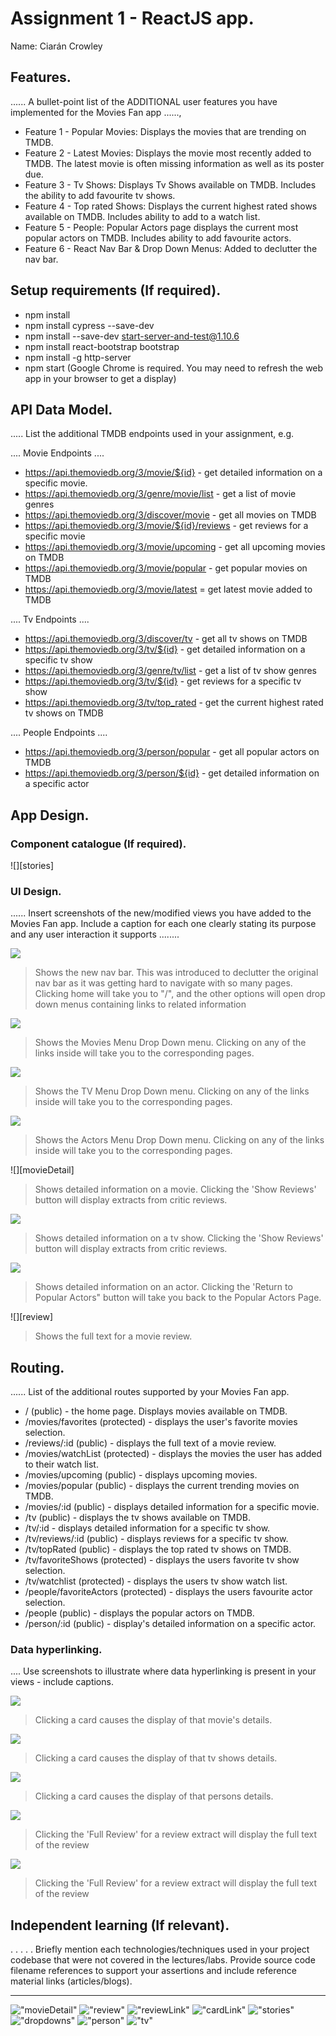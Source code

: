 # Assignment 1 - ReactJS app.

Name: Ciarán Crowley

## Features.

...... A bullet-point list of the ADDITIONAL user features you have implemented for the  Movies Fan app ......,
 
 + Feature 1 - Popular Movies:  Displays the movies that are trending on TMDB.
 + Feature 2 - Latest Movies:  Displays the movie most recently added to TMDB.  The latest movie is often missing information as well as its poster due.
 + Feature 3 - Tv Shows:  Displays Tv Shows available on TMDB.  Includes the ability to add favourite tv shows.
 + Feature 4 - Top rated Shows:  Displays the current highest rated shows available on TMDB.  Includes ability to add to a watch list.
 + Feature 5 - People:  Popular Actors page displays the current most popular actors on TMDB.  Includes ability to add favourite actors.
 + Feature 6 - React Nav Bar & Drop Down Menus: Added to declutter the nav bar.

## Setup requirements (If required).

+ npm install
+ npm install cypress --save-dev
+ npm install --save-dev start-server-and-test@1.10.6
+ npm install react-bootstrap bootstrap
+ npm install -g http-server
+ npm start (Google Chrome is required.  You may need to refresh the web app in your browser to get a display)

## API Data Model.

..... List the additional TMDB endpoints used in your assignment, e.g.

....  Movie Endpoints  ....
+ https://api.themoviedb.org/3/movie/${id} - get detailed information on a specific movie. 
+ https://api.themoviedb.org/3/genre/movie/list - get a list of movie genres
+ https://api.themoviedb.org/3/discover/movie - get all movies on TMDB
+ https://api.themoviedb.org/3/movie/${id}/reviews - get reviews for a specific movie
+ https://api.themoviedb.org/3/movie/upcoming - get all upcoming movies on TMDB
+ https://api.themoviedb.org/3/movie/popular - get popular movies on TMDB
+ https://api.themoviedb.org/3/movie/latest = get latest movie added to TMDB

....  Tv Endpoints  ....
+ https://api.themoviedb.org/3/discover/tv - get all tv shows on TMDB
+ https://api.themoviedb.org/3/tv/${id} - get detailed information on a specific tv show
+ https://api.themoviedb.org/3/genre/tv/list - get a list of tv show genres
+ https://api.themoviedb.org/3/tv/${id} - get reviews for a specific tv show
+ https://api.themoviedb.org/3/tv/top_rated - get the current highest rated tv shows on TMDB

....  People Endpoints  ....
+ https://api.themoviedb.org/3/person/popular - get all popular actors on TMDB
+ https://api.themoviedb.org/3/person/${id} - get detailed information on a specific actor

## App Design.

### Component catalogue (If required).

![][stories]

### UI Design.

...... Insert screenshots of the new/modified views you have added to the Movies Fan app. Include a caption for each one clearly stating its purpose and any user interaction it supports ........

![](/public/newNavBar.png)
>Shows the new nav bar.  This was introduced to declutter the original nav bar as it was getting hard to navigate with so many pages.  Clicking home will take you to "/", and the other options will open drop down menus containing links to related information

![](/public/moviesMenu.png)
>Shows the Movies Menu Drop Down menu.  Clicking on any of the links inside will take you to the corresponding pages.

![](/public/tvMenu.png)
>Shows the TV Menu Drop Down menu.  Clicking on any of the links inside will take you to the corresponding pages.

![](/public/actorsMenu.png)
>Shows the Actors Menu Drop Down menu.  Clicking on any of the links inside will take you to the corresponding pages.

![][movieDetail]
>Shows detailed information on a movie.  Clicking the 'Show Reviews' button will display extracts from critic reviews.

![](/public/tvDetail.png)
>Shows detailed information on a tv show.  Clicking the 'Show Reviews' button will display extracts from critic reviews.

![](/public/personDetail.png)
>Shows detailed information on an actor.  Clicking the 'Return to Popular Actors" button will take you back to the Popular Actors Page.

![][review]
>Shows the full text for a movie review. 

## Routing.

...... List of the additional routes supported by your Movies Fan app.

+ / (public) - the home page.  Displays movies available on TMDB.
+ /movies/favorites (protected) - displays the user's favorite movies selection.
+ /reviews/:id (public) - displays the full text of a movie review.
+ /movies/watchList (protected) - displays the movies the user has added to their watch list.
+ /movies/upcoming (public) - displays upcoming movies.
+ /movies/popular (public) - displays the current trending movies on TMDB. 
+ /movies/:id (public) - displays detailed information for a specific movie.
+ /tv (public) - displays the tv shows available on TMDB.
+ /tv/:id - displays detailed information for a specific tv show.
+ /tv/reviews/:id (public) - displays reviews for a specific tv show.
+ /tv/topRated (public) - displays the top rated tv shows on TMDB.
+ /tv/favoriteShows (protected) - displays the users favorite tv show selection.
+ /tv/watchlist (protected) - displays the users tv show watch list.
+ /people/favoriteActors (protected) - displays the users favourite actor selection.
+ /people (public) - displays the popular actors on TMDB.
+ /person/:id (public) - display's detailed information on a specific actor.

### Data hyperlinking.

.... Use screenshots to illustrate where data hyperlinking is present in your views - include captions.

![](/public/cardlink.png)
> Clicking a card causes the display of that movie's details.

![](/public/tvCardlink.png)
>Clicking a card causes the display of that tv shows details.

![](public/personCardlink.png)
>Clicking a card causes the display of that persons details.

![](/public/tvReviewlink.png)
>Clicking the 'Full Review' for a review extract will display the full text of the review

![](/public/reviewlink.png)
>Clicking the 'Full Review' for a review extract will display the full text of the review

## Independent learning (If relevant).

. . . . . Briefly mention each technologies/techniques used in your project codebase that were not covered in the lectures/labs. Provide source code filename references to support your assertions and include reference material links (articles/blogs).

---------------------------------

[model]: (/data.jpg)
!["movieDetail"](/public/movieDetail.png)
!["review"](/public/review.png)
!["reviewLink"](/public/reviewlink.png)
!["cardLink"](/public/cardlink.png)
!["stories"](/public/storybook.png)
!["dropdowns"](/public/tvMenu.png)
!["person"](/public/personCardlink.png)
!["tv"](/public/tvCardlink.png)